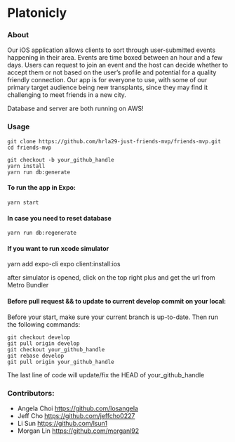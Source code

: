 # Platonicly

### About

Our iOS application allows clients to sort through user-submitted events happening in their area. Events are time boxed between an hour and a few days. Users can request to join an event and the host can decide whether to accept them or not based on the user’s profile and potential for a quality friendly connection. Our app is for everyone to use, with some of our primary target audience being new transplants, since they may find it challenging to meet friends in a new city.

Database and server are both running on AWS!

### Usage

```
git clone https://github.com/hrla29-just-friends-mvp/friends-mvp.git
cd friends-mvp

git checkout -b your_github_handle
yarn install
yarn run db:generate
```

#### To run the app in Expo:
```
yarn start
```

#### In case you need to reset database
```
yarn run db:regenerate
```

#### If you want to run xcode simulator

yarn add expo-cli
expo client:install:ios

after simulator is opened, click on the top right plus and get the url from Metro Bundler

#### Before pull request && to update to current develop commit on your local:
Before your start, make sure your current branch is up-to-date. Then run the following commands:

```
git checkout develop
git pull origin develop
git checkout your_github_handle
git rebase develop
git pull origin your_github_handle
```
The last line of code will update/fix the HEAD of your_github_handle

### Contributors:

- Angela Choi https://github.com/losangela
- Jeff Cho https://github.com/jeffcho0227
- Li Sun https://github.com/lsun1
- Morgan Lin https://github.com/morganl92
